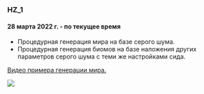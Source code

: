 ### HZ_1
#### 28 марта 2022 г. - по текущее время

 - Процедурная генерация мира на базе серого шума.
 - Процедурная генерация биомов на базе наложения других параметров серого шума с теми же настройками сида.

[Видео примера генерации мира.](https://youtu.be/3yhV4Dco3ds)

![](images/HZ1/hz1.jpg)
